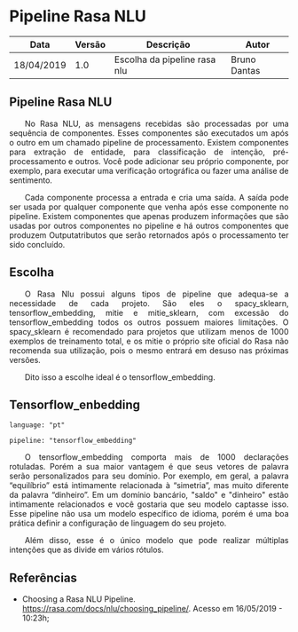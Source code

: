 # Pipeline Rasa NLU

| **Data** | **Versão** | **Descrição** | **Autor** |
| --- | --- | --- | --- |
| 18/04/2019 | 1.0 | Escolha da pipeline rasa nlu | Bruno Dantas |

## Pipeline Rasa NLU

<p style="text-align:justify">&emsp;&emsp;No Rasa NLU, as mensagens recebidas são processadas por uma sequência de componentes. Esses componentes são executados um após o outro em um chamado pipeline de processamento. Existem componentes para extração de entidade, para classificação de intenção, pré-processamento e outros. Você pode adicionar seu próprio componente, por exemplo, para executar uma verificação ortográfica ou fazer uma análise de sentimento. </p>

<p style="text-align:justify">&emsp;&emsp;Cada componente processa a entrada e cria uma saída. A saída pode ser usada por qualquer componente que venha após esse componente no pipeline. Existem componentes que apenas produzem informações que são usadas por outros componentes no pipeline e há outros componentes que produzem Outputatributos que serão retornados após o processamento ter sido concluído. </p>

## Escolha

<p style="text-align:justify">&emsp;&emsp;O Rasa Nlu possui alguns tipos de pipeline que adequa-se a necessidade de cada projeto. São eles o spacy_sklearn, tensorflow_embedding, mitie e mitie_sklearn, com excessão do tensorflow_embedding todos os outros possuem maiores limitações. O spacy_sklearn é recomendado para projetos que utilizam menos de 1000 exemplos de treinamento total, e os mitie o próprio site oficial do Rasa não recomenda sua utilização, pois o mesmo entrará em desuso nas próximas versões. </p>

<p style="text-align:justify">&emsp;&emsp;Dito isso a escolhe ideal é o tensorflow_embedding. </p>

## Tensorflow_enbedding

```
language: "pt"

pipeline: "tensorflow_embedding"
```

<p style="text-align:justify">&emsp;&emsp;O tensorflow_embedding comporta mais de 1000 declarações rotuladas. Porém a sua maior vantagem é que seus vetores de palavra serão personalizados para seu domínio. Por exemplo, em geral, a palavra “equilíbrio” está intimamente relacionada à “simetria”, mas muito diferente da palavra “dinheiro”. Em um domínio bancário, "saldo" e "dinheiro" estão intimamente relacionados e você gostaria que seu modelo captasse isso. Esse pipeline não usa um modelo específico de idioma, porém é uma boa prática definir a configuração de linguagem do seu projeto.</p>

<p style="text-align:justify">&emsp;&emsp;Além disso, esse é o único modelo que pode realizar múltiplas intenções que as divide em vários rótulos.</p>


## Referências

- Choosing a Rasa NLU Pipeline. https://rasa.com/docs/nlu/choosing_pipeline/. Acesso em 16/05/2019 - 10:23h;

